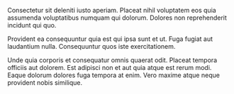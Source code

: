 Consectetur sit deleniti iusto aperiam. Placeat nihil voluptatem eos quia assumenda voluptatibus numquam qui dolorum. Dolores non reprehenderit incidunt qui quo.
 Provident ea consequuntur quia est qui ipsa sunt et ut. Fuga fugiat aut laudantium nulla. Consequuntur quos iste exercitationem.
 Unde quia corporis et consequatur omnis quaerat odit. Placeat tempora officiis aut dolorem. Est adipisci non et aut quia atque est rerum modi. Eaque dolorum dolores fuga tempora at enim. Vero maxime atque neque provident nobis similique.